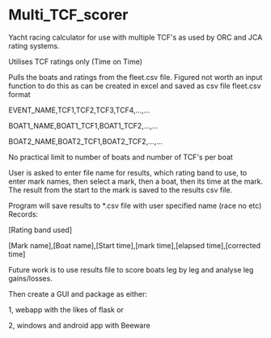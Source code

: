 # Multi_TCF_scorer
Yacht racing calculator for use with multiple TCF's as used by ORC and JCA rating systems.

Utilises TCF ratings only (Time on Time)

Pulls the boats and ratings from the fleet.csv file. Figured not worth an input function to do this as can be created in excel and saved as csv file
fleet.csv format

EVENT_NAME,TCF1,TCF2,TCF3,TCF4,...,...

BOAT1_NAME,BOAT1_TCF1,BOAT1_TCF2,...,...

BOAT2_NAME,BOAT2_TCF1,BOAT2_TCF2,...,...

No practical limit to number of boats and number of TCF's per boat

User is asked to enter file name for results, which rating band to use, to enter mark names, then select a mark, then a boat, then its time at the mark. The result from the start to the mark is saved to the results csv file.

Program will save results to *.csv file with user specified name (race no etc)
Records:

[Rating band used]

[Mark name],[Boat name],[Start time],[mark time],[elapsed time],[corrected time]


Future work is to use results file to score boats leg by leg and analyse leg gains/losses.


Then create a GUI and package as either:

1, webapp with the likes of flask or

2, windows and android app with Beeware

